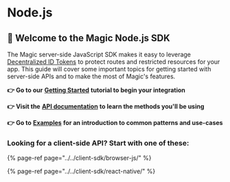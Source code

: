 # Node.js

## 🚀 Welcome to the Magic Node.js SDK

The Magic server-side JavaScript SDK makes it easy to leverage[ Decentralized ID Tokens](../../decentralized-id.md) to protect routes and restricted resources for your app. This guide will cover some important topics for getting started with server-side APIs and to make the most of Magic's features.

**👉 Go to our** [**Getting Started**](get-started.md) **tutorial to begin your integration**

**👉 Visit the** [**API documentation**](sdk/) **to learn the methods you'll be using**

**👉 Go to** [**Examples**](examples/) **for an introduction to common patterns and use-cases**

### Looking for a client-side API? Start with one of these:

{% page-ref page="../../client-sdk/browser-js/" %}

{% page-ref page="../../client-sdk/react-native/" %}





